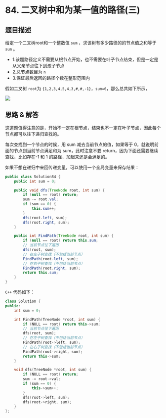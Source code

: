 # 84. 二叉树中和为某一值的路径(三)
## 题目描述

给定一个二叉树root和一个整数值 `sum` ，求该树有多少路径的的节点值之和等于 `sum` 。
- 1.该题路径定义不需要从根节点开始，也不需要在叶子节点结束，但是一定是从父亲节点往下到孩子节点
- 2.总节点数目为 `n`
- 3.保证最后返回的路径个数在整形范围内

假如二叉树 `root`为 `{1,2,3,4,5,4,3,#,#,-1}`，`sum=6`，那么总共如下所示，

![](https://markdownpicture.oss-cn-qingdao.aliyuncs.com/blog/20220112230233.png)

## 思路 & 解答

这道题值得注意的是，开始不一定在根节点，结束也不一定在叶子节点，因此每个节点都可以往下递归查找的。

每次查找到一个节点的时候，用 sum 减去当前节点的值，如果等于 0，就说明前面的节点到当前节点满足和为 sum，此时注意不要 return，因为下面还需要继续查找，比如存在-1 和 1 的路径，加起来还是会满足的。

如果不想在递归中来回传递变量，可以使用一个全局变量来保存结果：

```Java
public class Solution84 {
    public int sum = 0;

    public void dfs(TreeNode root, int sum) {
        if (null == root) return;
        sum -= root.val;
        if (sum == 0) {
            this.sum++;
        }
        dfs(root.left, sum);
        dfs(root.right, sum);
    }

    public int FindPath(TreeNode root, int sum) {
        if (null == root) return this.sum;
        // 当前节点往下遍历
        dfs(root, sum);
        // 在左子树查找（不包括当前节点）
        FindPath(root.left, sum);
        // 在右子树查找（不包括当前节点）
        FindPath(root.right, sum);
        return this.sum;
    }
}
```

`C++` 代码如下：

```C++
class Solution {
public:
    int sum = 0;

    int FindPath(TreeNode *root, int sum) {
        if (NULL == root) return this->sum;
        // 当前节点往下遍历
        dfs(root, sum);
        // 在左子树查找（不包括当前节点）
        FindPath(root->left, sum);
        // 在右子树查找（不包括当前节点）
        FindPath(root->right, sum);
        return this->sum;
    }

    void dfs(TreeNode *root, int sum) {
        if (NULL == root) return;
        sum -= root->val;
        if (sum == 0) {
            this->sum++;
        }
        dfs(root->left, sum);
        dfs(root->right, sum);
    }
};
```


